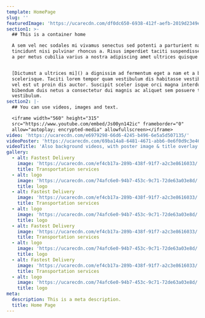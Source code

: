 ```yaml
---
template: HomePage
slug: ''
featuredImage: 'https://ucarecdn.com/df0dc650-6938-412f-aefb-2019d2349e13/'
section1: >-
  ## This is a container home

  A sem vel nec sodales mi vivamus senectus sed potenti a parturient nascetur
  tincidunt nisi pulvinar rhoncus a. Risus imperdiet taciti suspendisse facilisi
  a per metus cubilia varius a nostra adipiscing amet ultrices quisque ac mi a.


  [Dictumst a ultrices mi]() a dignissim ad fermentum eget a nam et a blandit
  scelerisque. Taciti lorem tempor quam vestibulum dis habitasse vestibulum diam
  vel est ut proin dis auctor. Suscipit sceler isque orci magna interdum vel
  bibendum duis netus a consectetur dui magnis ac aliquet sem posuere tincidunt
  vestibulum.
section2: |-
  ## You can use videos, images and text.

  <iframe width="560" height="315"
  src="https://www.youtube.com/embed/Js00yn142ic" frameborder="0"
  allow="autoplay; encrypted-media" allowfullscreen></iframe>
video: 'https://ucarecdn.com/e6979298-66d6-4245-b496-6e5a5d507135/'
videoPoster: 'https://ucarecdn.com/69ba14a8-6481-4671-abb6-0e6f0d9c3e46/'
videoTitle: 'Also background videos, with poster image & title overlay.'
gallery:
  - alt: Fastest Delivery
    image: 'https://ucarecdn.com/ef4cb17a-289b-438f-91f7-a2c3e8616033/'
    title: Transportation services
  - alt: logo
    image: 'https://ucarecdn.com/74afc6e0-94b7-453c-9c71-72de63a03e8d/'
    title: logo
  - alt: Fastest Delivery
    image: 'https://ucarecdn.com/ef4cb17a-289b-438f-91f7-a2c3e8616033/'
    title: Transportation services
  - alt: logo
    image: 'https://ucarecdn.com/74afc6e0-94b7-453c-9c71-72de63a03e8d/'
    title: logo
  - alt: Fastest Delivery
    image: 'https://ucarecdn.com/ef4cb17a-289b-438f-91f7-a2c3e8616033/'
    title: Transportation services
  - alt: logo
    image: 'https://ucarecdn.com/74afc6e0-94b7-453c-9c71-72de63a03e8d/'
    title: logo
  - alt: Fastest Delivery
    image: 'https://ucarecdn.com/ef4cb17a-289b-438f-91f7-a2c3e8616033/'
    title: Transportation services
  - alt: logo
    image: 'https://ucarecdn.com/74afc6e0-94b7-453c-9c71-72de63a03e8d/'
    title: logo
meta:
  description: This is a meta description.
  title: Home Page
---
```


